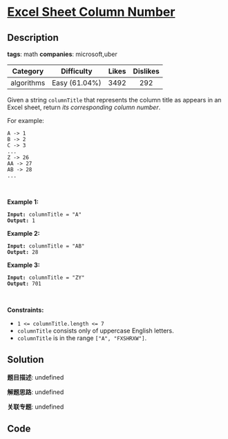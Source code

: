 # [Excel Sheet Column Number](https://leetcode.com/problems/excel-sheet-column-number/description/)

## Description

**tags**: math
**companies**: microsoft,uber

| Category | Difficulty | Likes | Dislikes |
| :------: | :--------: | :---: | :------: |
| algorithms | Easy (61.04%) | 3492 | 292 |

<p>Given a string <code>columnTitle</code> that represents the column title as appears in an Excel sheet, return <em>its corresponding column number</em>.</p>

<p>For example:</p>

<pre><code>A -&gt; 1
B -&gt; 2
C -&gt; 3
...
Z -&gt; 26
AA -&gt; 27
AB -&gt; 28 
...</code></pre>

<p>&nbsp;</p>
<p><strong>Example 1:</strong></p>

<pre><code><strong>Input:</strong> columnTitle = &quot;A&quot;
<strong>Output:</strong> 1</code></pre>

<p><strong>Example 2:</strong></p>

<pre><code><strong>Input:</strong> columnTitle = &quot;AB&quot;
<strong>Output:</strong> 28</code></pre>

<p><strong>Example 3:</strong></p>

<pre><code><strong>Input:</strong> columnTitle = &quot;ZY&quot;
<strong>Output:</strong> 701</code></pre>

<p>&nbsp;</p>
<p><strong>Constraints:</strong></p>

<ul>
	<li><code>1 &lt;= columnTitle.length &lt;= 7</code></li>
	<li><code>columnTitle</code> consists only of uppercase English letters.</li>
	<li><code>columnTitle</code> is in the range <code>[&quot;A&quot;, &quot;FXSHRXW&quot;]</code>.</li>
</ul>



## Solution

**题目描述**: undefined

**解题思路**: undefined

**关联专题**: undefined

## Code